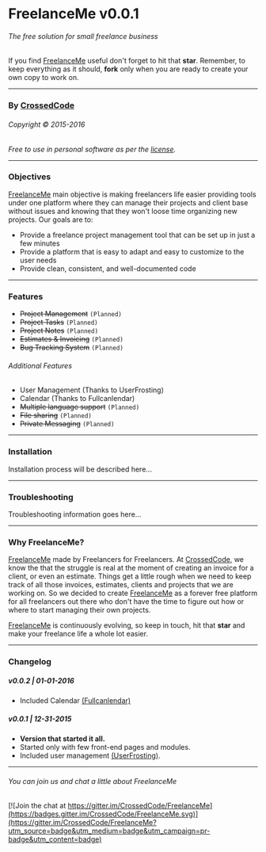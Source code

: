 # FreelanceMe v0.0.1
###### The free solution for small freelance business
If you find [FreelanceMe](https://github.com/CrossedCode/FreelanceMe) useful don't forget to hit that **star**. Remember, to keep everything as it should, **fork** only when you are ready to create your own copy to work on.

---
### By [CrossedCode](http://www.crossedcode.com)
###### Copyright © 2015-2016
_Free to use in personal software as per the [license](licenses)._

---
### Objectives
[FreelanceMe](https://github.com/CrossedCode/FreelanceMe) main objective is making freelancers life easier providing tools under one platform where they can manage their projects and client base without issues and knowing that they won't loose time organizing new projects. Our goals are to:
- Provide a freelance project management tool that can be set up in just a few minutes
- Provide a platform that is easy to adapt and easy to customize to the user needs
- Provide clean, consistent, and well-documented code

---
### Features
- ~~Project Management~~ `(Planned)`
- ~~Project Tasks~~ `(Planned)`
- ~~Project Notes~~ `(Planned)`
- ~~Estimates & Invoicing~~ `(Planned)`
- ~~Bug Tracking System~~ `(Planned)`

###### Additional Features
- User Management (Thanks to UserFrosting)
- Calendar (Thanks to Fullcanlendar)
- ~~Multiple language support~~ `(Planned)`
- ~~File sharing~~ `(Planned)`
- ~~Private Messaging~~ `(Planned)`

---
### Installation
Installation process will be described here...

---
### Troubleshooting
Troubleshooting information goes here...

---
### Why FreelanceMe?
[FreelanceMe](https://github.com/CrossedCode/FreelanceMe) made by Freelancers for Freelancers. At [CrossedCode](http://www.crossedcode.com), we know the that the struggle is real at the moment of creating an invoice for a client, or even an estimate. Things get a little rough when we need to keep track of all those invoices, estimates, clients and projects that we are working on. So we decided to create [FreelanceMe](https://github.com/CrossedCode/FreelanceMe) as a forever free platform for all freelancers out there who don't have the time to figure out how or where to start managing their own projects.

[FreelanceMe](https://github.com/CrossedCode/FreelanceMe) is continuously evolving, so keep in touch, hit that **star** and make your freelance life a whole lot easier.

---
### Changelog
##### v0.0.2 | 01-01-2016
- Included Calendar [(Fullcanlendar)](https://github.com/fullcalendar/fullcalendar)

##### v0.0.1 | 12-31-2015
- **Version that started it all.**
- Started only with few front-end pages and modules.
- Included user management [(UserFrosting)](https://github.com/userfrosting/UserFrosting).

---
###### You can join us and chat a little about FreelanceMe
[![Join the chat at https://gitter.im/CrossedCode/FreelanceMe](https://badges.gitter.im/CrossedCode/FreelanceMe.svg)](https://gitter.im/CrossedCode/FreelanceMe?utm_source=badge&utm_medium=badge&utm_campaign=pr-badge&utm_content=badge)

